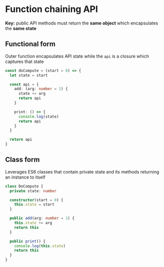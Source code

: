 Function chaining API
===


**Key:** public API methods must return the **same object** which encapsulates the **same state**

## Functional form

Outer function encapsulates API state while the `api` is a closure which captures that state

```ts
const doCompute = (start = 0) => {
  let state = start

  const api = {
    add: (arg: number = 1) {
      state += arg
      return api
    }

    print: () => {
      console.log(state)
      return api
    }
  }

  return api
}
```

## Class form

Leverages ES6 classes that contain private state and its methods returning an instance to itself

```ts
class DoCompute {
  private state: number

  constructor(start = 0) {
    this.state = start
  }

  public add(arg: number = 1) {
    this.state += arg
    return this
  }

  public print() {
    console.log(this.state)
    return this
  }
}
```
